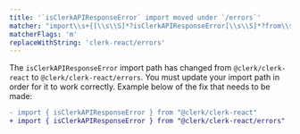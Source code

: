 ```yaml
---
title: '`isClerkAPIResponseError` import moved under `/errors`'
matcher: "import\\s+{[\\s\\S]*?isClerkAPIResponseError[\\s\\S]*?from\\s+['\"]@clerk\\/(clerk-react)[\\s\\S]*?['\"]"
matcherFlags: 'm'
replaceWithString: 'clerk-react/errors'
---
```


The `isClerkAPIResponseError` import path has changed from `@clerk/clerk-react` to `@clerk/clerk-react/errors`. You must update your import path in order for it to work correctly. Example below of the fix that needs to be made:

```diff
- import { isClerkAPIResponseError } from "@clerk/clerk-react"
+ import { isClerkAPIResponseError } from "@clerk/clerk-react/errors"
```
